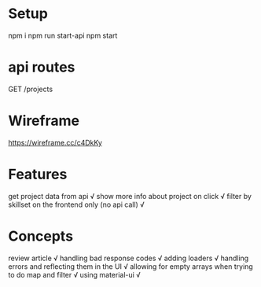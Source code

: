 # Setup
npm i
npm run start-api
npm start

# api routes
GET /projects

# Wireframe
https://wireframe.cc/c4DkKy

# Features
get project data from api √
show more info about project on click √
filter by skillset on the frontend only (no api call) √

# Concepts
review article √
handling bad response codes √
adding loaders √
handling errors and reflecting them in the UI √
allowing for empty arrays when trying to do map and filter √
using material-ui √
